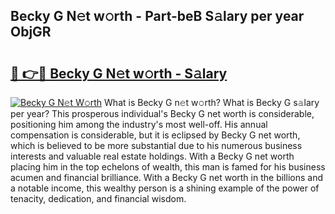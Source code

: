 ## Becky G N𝚎t w𝚘rth - Part-beB S𝚊lary per year ObjGR

# <h2><a href="http://gc1v7h.nevu.top/?p=Becky+G">🔗 👉🔴 Becky G N𝚎t w𝚘rth - S𝚊lary</a></h2>

[![Becky G N𝚎t W𝚘rth](https://i.imgur.com/Oavwk0R.jpeg)](http://gc1v7h.nevu.top/?p=Becky+G)
What is Becky G n𝚎t w𝚘rth? What is Becky G s𝚊lary per year?
This prosperous individual's Becky G net worth is considerable, positioning him among the industry's most well-off. His annual compensation is considerable, but it is eclipsed by Becky G net worth, which is believed to be more substantial due to his numerous business interests and valuable real estate holdings. With a Becky G net worth placing him in the top echelons of wealth, this man is famed for his business acumen and financial brilliance. With a Becky G net worth in the billions and a notable income, this wealthy person is a shining example of the power of tenacity, dedication, and financial wisdom.
